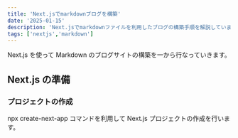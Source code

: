 ```yaml
---
title: 'Next.jsでmarkdownブログを構築'
date: '2025-01-15'
description: 'Next.jsでmarkdownファイルを利用したブログの構築手順を解説しています。'
tags: ['nextjs','markdown']
---
```


Next.js を使って Markdown のブログサイトの構築を一から行なっていきます。

## Next.js の準備

### プロジェクトの作成

npx create-next-app コマンドを利用して Next.js プロジェクトの作成を行います。